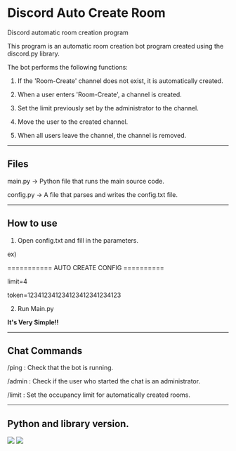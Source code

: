 <h1>Discord Auto Create Room</h1>
Discord automatic room creation program

This program is an automatic room creation bot program created using the discord.py library.


The bot performs the following functions:

1. If the 'Room-Create' channel does not exist, it is automatically created.

2. When a user enters 'Room-Create', a channel is created.

3. Set the limit previously set by the administrator to the channel.

4. Move the user to the created channel.

5. When all users leave the channel, the channel is removed.

----------------------------------------------------

<h2>Files</h2>

<p>main.py -> Python file that runs the main source code.</p>
<p>config.py -> A file that parses and writes the config.txt file.</p>

----------------------------------------------------

<h2>How to use</h2>

1. Open config.txt and fill in the parameters.

ex)
<p>=========== AUTO CREATE CONFIG ==========</p>
<p>limit=4</p>
<p>token=123412341234123412341234123</p>

2. Run Main.py


<Strong>It's Very Simple!!</Strong>


---------------------------------------------------

<h2>Chat Commands</h2>
<p>/ping : Check that the bot is running.</p>

<p>/admin : Check if the user who started the chat is an administrator.</p>

<p>/limit : Set the occupancy limit for automatically created rooms.</p>

---------------------------------------------------

<h2>Python and library version.</h2>

<img src="https://img.shields.io/badge/Python v.3.8.16-3776AB?style=flat&logo=python&logoColor=white" />  <img src="https://img.shields.io/badge/discord.py v.2.2.3-5865F2?style=flat&logo=discord&logoColor=white" />

